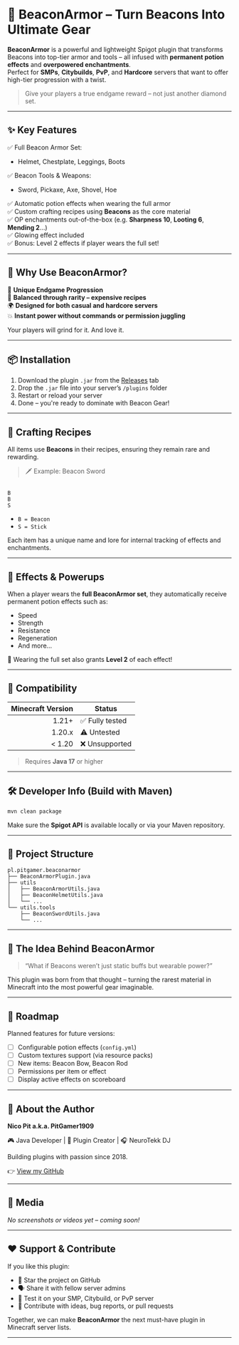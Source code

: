 # 🔱 BeaconArmor – Turn Beacons Into Ultimate Gear

**BeaconArmor** is a powerful and lightweight Spigot plugin that transforms Beacons into top-tier armor and tools – all infused with **permanent potion effects** and **overpowered enchantments**.  
Perfect for **SMPs**, **Citybuilds**, **PvP**, and **Hardcore** servers that want to offer high-tier progression with a twist.

> Give your players a true endgame reward – not just another diamond set.

---

## ✨ Key Features

✅ Full Beacon Armor Set:  
- Helmet, Chestplate, Leggings, Boots

✅ Beacon Tools & Weapons:  
- Sword, Pickaxe, Axe, Shovel, Hoe

✅ Automatic potion effects when wearing the full armor  
✅ Custom crafting recipes using **Beacons** as the core material  
✅ OP enchantments out-of-the-box (e.g. **Sharpness 10**, **Looting 6**, **Mending 2**...)  
✅ Glowing effect included  
✅ Bonus: Level 2 effects if player wears the full set!

---

## 🎯 Why Use BeaconArmor?

🧠 **Unique Endgame Progression**  
🔨 **Balanced through rarity – expensive recipes**  
🌍 **Designed for both casual and hardcore servers**  
💥 **Instant power without commands or permission juggling**

Your players will grind for it. And love it.

---

## 📦 Installation

1. Download the plugin `.jar` from the [Releases](#) tab  
2. Drop the `.jar` file into your server’s `/plugins` folder  
3. Restart or reload your server  
4. Done – you're ready to dominate with Beacon Gear!

---

## 🔧 Crafting Recipes

All items use **Beacons** in their recipes, ensuring they remain rare and rewarding.

> 🗡 Example: Beacon Sword

```

B
B
S

````

- `B = Beacon`  
- `S = Stick`

Each item has a unique name and lore for internal tracking of effects and enchantments.

---

## 💪 Effects & Powerups

When a player wears the **full BeaconArmor set**, they automatically receive permanent potion effects such as:

- Speed  
- Strength  
- Resistance  
- Regeneration  
- And more…

🎁 Wearing the full set also grants **Level 2** of each effect!

---

## 🧪 Compatibility

| Minecraft Version | Status         |
|------------------:|----------------|
| 1.21+             | ✅ Fully tested |
| 1.20.x            | ⚠️ Untested     |
| < 1.20            | ❌ Unsupported  |

> Requires **Java 17** or higher

---

## 🛠 Developer Info (Build with Maven)

```bash
mvn clean package
````

Make sure the **Spigot API** is available locally or via your Maven repository.

---

## 📁 Project Structure

```
pl.pitgamer.beaconarmor
├── BeaconArmorPlugin.java
├── utils
│   ├── BeaconArmorUtils.java
│   ├── BeaconHelmetUtils.java
│   └── ...
└── utils.tools
    ├── BeaconSwordUtils.java
    └── ...
```

---

## 🧠 The Idea Behind BeaconArmor

> “What if Beacons weren’t just static buffs but wearable power?”

This plugin was born from that thought – turning the rarest material in Minecraft into the most powerful gear imaginable.

---

## 🚀 Roadmap

Planned features for future versions:

* [ ] Configurable potion effects (`config.yml`)
* [ ] Custom textures support (via resource packs)
* [ ] New items: Beacon Bow, Beacon Rod
* [ ] Permissions per item or effect
* [ ] Display active effects on scoreboard

---

## 🙋 About the Author

**Nico Pit a.k.a. PitGamer1909**

🎮 Java Developer | 🧠 Plugin Creator | 🎧 NeuroTekk DJ

Building plugins with passion since 2018.

👉 [View my GitHub](https://github.com/DJPitGamer)

---

## 📸 Media

*No screenshots or videos yet – coming soon!*

---

## ❤️ Support & Contribute

If you like this plugin:

* 🌟 Star the project on GitHub
* 🗣 Share it with fellow server admins
* 🧪 Test it on your SMP, Citybuild, or PvP server
* 🤝 Contribute with ideas, bug reports, or pull requests

Together, we can make **BeaconArmor** the next must-have plugin in Minecraft server lists.

---
